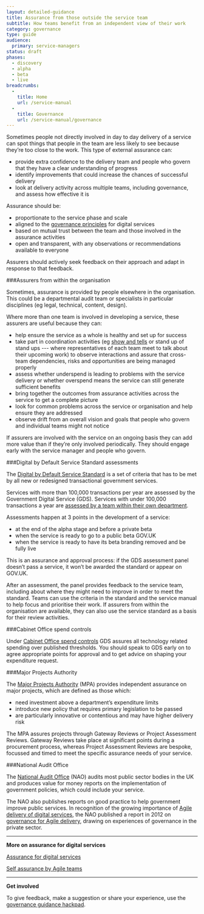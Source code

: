 ```yaml
---
layout: detailed-guidance
title: Assurance from those outside the service team
subtitle: How teams benefit from an independent view of their work
category: governance
type: guide
audience:
  primary: service-managers
status: draft
phases:
  - discovery
  - alpha
  - beta
  - live
breadcrumbs:
  -
    title: Home
    url: /service-manual
  -
    title: Governance
    url: /service-manual/governance
---
```


Sometimes people not directly involved in day to day delivery of a service can spot things that people in the team are less likely to see because they’re too close to the work. This type of external assurance can:

+ provide extra confidence to the delivery team and people who govern that they have a clear understanding of progress
+ identify improvements that could increase the chances of successful delivery
+ look at delivery activity across multiple teams, including governance, and assess how effective it is

Assurance should be:

+ proportionate to the service phase and scale
+ aligned to the [governance principles](/service-manual/governance/governance-principles) for digital services
+ based on mutual trust between the team and those involved in the assurance activities
+ open and transparent, with any observations or recommendations available to everyone

Assurers should actively seek feedback on their approach and adapt in response to that feedback.

###Assurers from within the organisation

Sometimes, assurance is provided by people elsewhere in the organisation. This could be a departmental audit team or specialists in particular disciplines (eg legal, technical, content, design).

Where more than one team is involved in developing a service, these assurers are useful because they can:

+ help ensure the service as a whole is healthy and set up for success
+ take part in coordination activities (eg [show and tells](/service-manual/governance/what-to-expect-from-the-show-and-tell) or stand up of stand ups --- where representatives of each team meet to talk about their upcoming work) to observe interactions and assure that cross-team dependencies, risks and opportunities are being managed properly
+ assess whether underspend is leading to problems with the service delivery or whether overspend means the service can still generate sufficient benefits
+ bring together the outcomes from assurance activities across the service to get a complete picture
+ look for common problems across the service or organisation and help ensure they are addressed
+ observe drift from an overall vision and goals that people who govern and individual teams might not notice

If assurers are involved with the service on an ongoing basis they can add more value than if they’re only involved periodically. They should engage early with the service manager and people who govern.


###Digital by Default Service Standard assessments

The [Digital by Default Service Standard](/service-manual/digital-by-default) is a set of criteria that has to be met by all new or redesigned transactional government services. 

Services with more than 100,000 transactions per year are assessed by the Government Digital Service (GDS). Services with under 100,000 transactions a year are [assessed by a team within their own department](/service-manual/digital-by-default/self-certification). 

Assessments happen at 3 points in the development of a service: 

+ at the end of the alpha stage and before a private beta
+ when the service is ready to go to a public beta GOV.UK
+ when the service is ready to have its beta branding removed and be fully live  

This is an assurance and approval process: if the GDS assessment panel doesn’t pass a service, it won’t be awarded the standard or appear on GOV.UK.

After an assessment, the panel provides feedback to the service team, including about where they might need to improve in order to meet the standard. Teams can use the criteria in the standard and the service manual to help focus and prioritise their work. If assurers from within the organisation are available, they can also use the service standard as a basis for their review activities.

###Cabinet Office spend controls

Under [Cabinet Office spend controls](/service-manual/technology/spending-controls) GDS assures all technology related spending over published thresholds. You should speak to GDS early on to agree appropriate points for approval and to get advice on shaping your expenditure request. 

###Major Projects Authority

The [Major Projects Authority](https://www.gov.uk/government/groups/major-projects-authority) (MPA)
 provides independent assurance on major projects, which are defined as those which:

+ need investment above a department’s expenditure limits
+ introduce new policy that requires primary legislation to be passed
+ are particularly innovative or contentious and may have higher delivery risk

The MPA assures projects through Gateway Reviews or Project Assessment Reviews. Gateway Reviews take place at significant points during a procurement process, whereas Project Assessment Reviews are bespoke, focussed and timed to meet the specific assurance needs of your service. 

###National Audit Office

The [National Audit Office](http://www.nao.org.uk/) (NAO) audits most public sector bodies in the UK and produces value for money reports on the implementation of government policies, which could include your service.

The NAO also publishes reports on good practice to help government improve public services. In recognition of the growing importance of [Agile delivery of digital services](/service-manual/agile/index), the NAO published a report in 2012 on [governance for Agile delivery](http://www.nao.org.uk/report/governance-for-agile-delivery-4/), drawing on experiences of governance in the private sector.

<hr>

**More on assurance for digital services**

[Assurance for digital services](/service-manual/governance/assurance-for-digital-services)

[Self assurance by Agile teams](/service-manual/governance/self-assurance-by-agile-teams)

<hr>

**Get involved**

To give feedback, make a suggestion or share your experience, use the [governance guidance hackpad](https://gds-governance-guidance.hackpad.com/Assurance-from-those-outside-the-service-team-zwguLoCe2ci).

